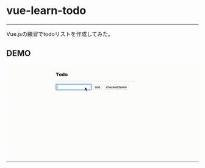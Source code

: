 # vue-learn-todo
---
Vue.jsの練習でtodoリストを作成してみた。


## DEMO

![demo](https://github.com/endoyuina/vue-learn-todo/blob/master/vue-learn-todo.wiki/todo.gif)
